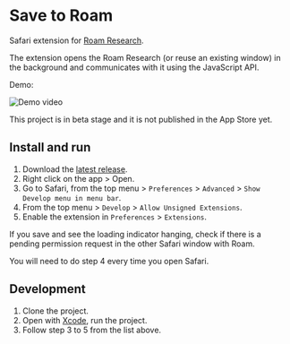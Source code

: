 # Save to Roam
Safari extension for [Roam Research](https://roamresearch.com).

The extension opens the Roam Research (or reuse an existing window) in the background and communicates with it using the JavaScript API.

Demo:

![Demo video](https://user-images.githubusercontent.com/794591/122137950-10cf8480-ce46-11eb-89e8-a469308b54af.gif)

This project is in beta stage and it is not published in the App Store yet.

## Install and run

1. Download the [latest release](https://github.com/agentcooper/save-to-roam/releases).
2. Right click on the app > Open.
3. Go to Safari, from the top menu > `Preferences` > `Advanced` > `Show Develop menu in menu bar`.
4. From the top menu > `Develop` > `Allow Unsigned Extensions`.
5. Enable the extension in `Preferences` > `Extensions`.

If you save and see the loading indicator hanging, check if there is a pending permission request in the other Safari window with Roam.

You will need to do step 4 every time you open Safari.

## Development

1. Clone the project.
2. Open with [Xcode](https://apps.apple.com/us/app/xcode/id497799835), run the project.
3. Follow step 3 to 5 from the list above.


